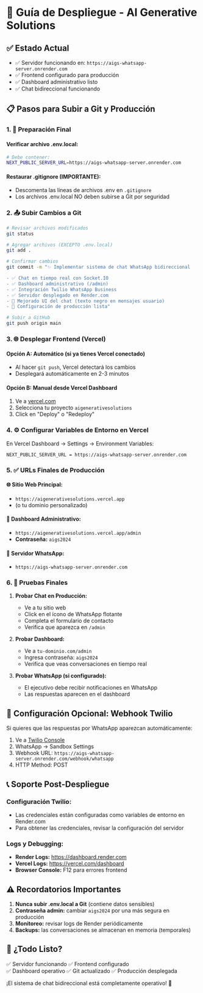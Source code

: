 # 🚀 Guía de Despliegue - AI Generative Solutions

## ✅ Estado Actual
- ✅ Servidor funcionando en: `https://aigs-whatsapp-server.onrender.com`
- ✅ Frontend configurado para producción
- ✅ Dashboard administrativo listo
- ✅ Chat bidireccional funcionando

## 📋 Pasos para Subir a Git y Producción

### 1. 🔧 Preparación Final

#### Verificar archivo .env.local:
```bash
# Debe contener:
NEXT_PUBLIC_SERVER_URL=https://aigs-whatsapp-server.onrender.com
```

#### Restaurar .gitignore (IMPORTANTE):
- Descomenta las líneas de archivos .env en `.gitignore`
- Los archivos .env.local NO deben subirse a Git por seguridad

### 2. 📤 Subir Cambios a Git

```bash
# Revisar archivos modificados
git status

# Agregar archivos (EXCEPTO .env.local)
git add .

# Confirmar cambios
git commit -m "✨ Implementar sistema de chat WhatsApp bidireccional

- ✅ Chat en tiempo real con Socket.IO
- ✅ Dashboard administrativo (/admin) 
- ✅ Integración Twilio WhatsApp Business
- ✅ Servidor desplegado en Render.com
- 🎨 Mejorado UI del chat (texto negro en mensajes usuario)
- 🔧 Configuración de producción lista"

# Subir a GitHub
git push origin main
```

### 3. 🌐 Desplegar Frontend (Vercel)

#### Opción A: Automático (si ya tienes Vercel conectado)
- Al hacer `git push`, Vercel detectará los cambios
- Desplegará automáticamente en 2-3 minutos

#### Opción B: Manual desde Vercel Dashboard
1. Ve a [vercel.com](https://vercel.com)
2. Selecciona tu proyecto `aigenerativesolutions`
3. Click en "Deploy" o "Redeploy"

### 4. ⚙️ Configurar Variables de Entorno en Vercel

En Vercel Dashboard → Settings → Environment Variables:

```
NEXT_PUBLIC_SERVER_URL = https://aigs-whatsapp-server.onrender.com
```

### 5. ✅ URLs Finales de Producción

#### 🌐 Sitio Web Principal:
- `https://aigenerativesolutions.vercel.app`
- (o tu dominio personalizado)

#### 🔧 Dashboard Administrativo:
- `https://aigenerativesolutions.vercel.app/admin`
- **Contraseña:** `aigs2024`

#### 📱 Servidor WhatsApp:
- `https://aigs-whatsapp-server.onrender.com`

### 6. 🧪 Pruebas Finales

1. **Probar Chat en Producción:**
   - Ve a tu sitio web
   - Click en el ícono de WhatsApp flotante
   - Completa el formulario de contacto
   - Verifica que aparezca en `/admin`

2. **Probar Dashboard:**
   - Ve a `tu-dominio.com/admin`
   - Ingresa contraseña: `aigs2024`
   - Verifica que veas conversaciones en tiempo real

3. **Probar WhatsApp (si configurado):**
   - El ejecutivo debe recibir notificaciones en WhatsApp
   - Las respuestas aparecen en el dashboard

## 🔄 Configuración Opcional: Webhook Twilio

Si quieres que las respuestas por WhatsApp aparezcan automáticamente:

1. Ve a [Twilio Console](https://console.twilio.com)
2. WhatsApp → Sandbox Settings
3. Webhook URL: `https://aigs-whatsapp-server.onrender.com/webhook/whatsapp`
4. HTTP Method: POST

## 📞 Soporte Post-Despliegue

### Configuración Twilio:
- Las credenciales están configuradas como variables de entorno en Render.com
- Para obtener las credenciales, revisar la configuración del servidor

### Logs y Debugging:
- **Render Logs:** https://dashboard.render.com
- **Vercel Logs:** https://vercel.com/dashboard
- **Browser Console:** F12 para errores frontend

## ⚠️ Recordatorios Importantes

1. **Nunca subir .env.local a Git** (contiene datos sensibles)
2. **Contraseña admin:** cambiar `aigs2024` por una más segura en producción
3. **Monitoreo:** revisar logs de Render periódicamente
4. **Backups:** las conversaciones se almacenan en memoria (temporales)

## 🎯 ¿Todo Listo?

✅ Servidor funcionando
✅ Frontend configurado  
✅ Dashboard operativo
✅ Git actualizado
✅ Producción desplegada

¡El sistema de chat bidireccional está completamente operativo! 🚀 